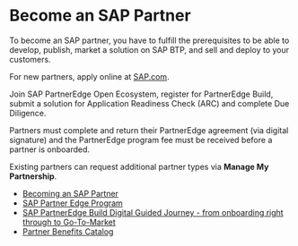 # Become an SAP Partner

To become an SAP partner, you have to fulfill the prerequisites to be able to develop, publish, market a solution on SAP BTP, and sell and deploy to your customers.

For new partners, apply online at [SAP.com](https://www.sap.com/partner/become.html).

Join SAP PartnerEdge Open Ecosystem, register for PartnerEdge Build, submit a solution for Application Readiness Check (ARC) and complete Due Diligence.

Partners must complete and return their PartnerEdge agreement (via digital signature) and the PartnerEdge program fee must be received before a partner is onboarded.

Existing partners can request additional partner types via **Manage My Partnership**.


* [Becoming an SAP Partner](https://www.sap.com/partner/become.html)
* [SAP Partner Edge Program](https://partneredge.sap.com/content/dam/public/dni/PE_ProgramGuide.pdf)
* [SAP PartnerEdge Build Digital Guided Journey - from onboarding right through to Go-To-Market](https://gagps-viewer.cfapps.eu10.hana.ondemand.com/index.html#/tree/791/actions/8657/?version=current)
* [Partner Benefits Catalog](https://partnerbenefitscatalog.sap.com)

